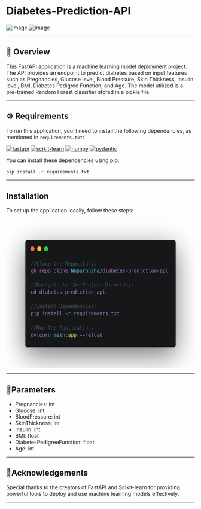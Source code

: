 # Diabetes-Prediction-API

![image](https://github.com/user-attachments/assets/86df3d9f-1e99-41f2-8be7-6f7de1531c73)
![image](https://github.com/user-attachments/assets/63bd6141-e3f6-4460-b4c1-d53e436db11d)

---

## 📜 Overview
This FastAPI application is a machine learning model deployment project. The API provides an endpoint to predict diabetes based on input features such as Pregnancies, Glucose level, Blood Pressure, Skin Thickness, Insulin level, BMI, Diabetes Pedigree Function, and Age. The model utilized is a pre-trained Random Forest classifier stored in a pickle file.

---

## ⚙️ Requirements
To run this application, you'll need to install the following dependencies, as mentioned in `requirements.txt`:

[![fastapi](https://img.shields.io/badge/fastapi-0.95.1-blue)](https://fastapi.tiangolo.com/)
[![scikit-learn](https://img.shields.io/badge/scikit--learn-1.3.0-green)](https://scikit-learn.org/)
[![numpy](https://img.shields.io/badge/numpy-1.25.0-orange)](https://numpy.org/)
[![pydantic](https://img.shields.io/badge/pydantic-1.11.1-blue)](https://pydantic-docs.helpmanual.io/)

You can install these dependencies using pip:

```bash
pip install -r requirements.txt
```
---

## Installation
To set up the application locally, follow these steps:

<p><img align="center" src="https://github.com/Nupurpusha/diabetes-prediction-api/blob/main/carbon (7).png" style="width: 600px; height: 400px;">
</p>

---
## 🔧Parameters
* Pregnancies: int
* Glucose: int
* BloodPressure: int
* SkinThickness: int
* Insulin: int
* BMI: float
* DiabetesPedigreeFunction: float
* Age: int

  
---
## 🙏Acknowledgements
Special thanks to the creators of FastAPI and Scikit-learn for providing powerful tools to deploy and use machine learning models effectively.

---



